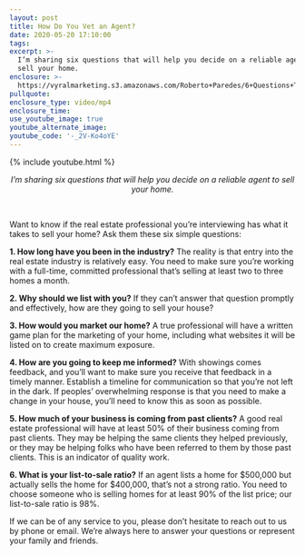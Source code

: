 ```yaml
---
layout: post
title: How Do You Vet an Agent?
date: 2020-05-20 17:10:00
tags:
excerpt: >-
  I’m sharing six questions that will help you decide on a reliable agent to
  sell your home.
enclosure: >-
  https://vyralmarketing.s3.amazonaws.com/Roberto+Paredes/6+Questions+To+Ask+Before+You+Sell.mp4
pullquote:
enclosure_type: video/mp4
enclosure_time:
use_youtube_image: true
youtube_alternate_image:
youtube_code: '-_2V-Ko4oYE'
---
```


{% include youtube.html %}

<center><em>I&rsquo;m sharing six questions that will help you decide on a reliable agent to sell your home.</em></center>

&nbsp;

Want to know if the real estate professional you’re interviewing has what it takes to sell your home? Ask them these six simple questions:&nbsp;

**1\. How long have you been in the industry?** The reality is that entry into the real estate industry is relatively easy. You need to make sure you’re working with a full-time, committed professional that’s selling at least two to three homes a month.&nbsp;

**2\. Why should we list with you?** If they can’t answer that question promptly and effectively, how are they going to sell your house?

**3\. How would you market our home?** A true professional will have a written game plan for the marketing of your home, including what websites it will be listed on to create maximum exposure.&nbsp;

**4\. How are you going to keep me informed?** With showings comes feedback, and you’ll want to make sure you receive that feedback in a timely manner. Establish a timeline for communication so that you’re not left in the dark. If peoples’ overwhelming response is that you need to make a change in your house, you’ll need to know this as soon as possible.&nbsp;

**5\. How much of your business is coming from past clients?** A good real estate professional will have at least 50% of their business coming from past clients. They may be helping the same clients they helped previously, or they may be helping folks who have been referred to them by those past clients. This is an indicator of quality work.&nbsp;

**6\. What is your list-to-sale ratio?** If an agent lists a home for $500,000 but actually sells the home for $400,000, that’s not a strong ratio. You need to choose someone who is selling homes for at least 90% of the list price; our list-to-sale ratio is 98%.&nbsp;

If we can be of any service to you, please don’t hesitate to reach out to us by phone or email. We’re always here to answer your questions or represent your family and friends.